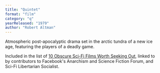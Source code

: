 ```yaml
---
title: "Quintet"
format: "film"
category: "q"
yearReleased: "1979"
author: "Robert Altman"
---
```

Atmospheric post-apocalyptic drama set in the arctic tundra of a new ice age,  featuring the players of a deadly game.

Included in the list of <a href="http://www.goliath.com/movies/10-obscure-sci-fi-films-worth-seeking-out/"> 10 Obscure Sci-Fi Films Worth Seeking Out</a>, linked to by contributors to  Facebook's Anarchism and Science Fiction Forum, and Sci-Fi Libertarian  Socialist.
  
